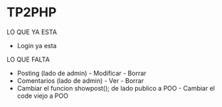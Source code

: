 # TP2PHP
LO QUE YA ESTA
- Login ya esta

LO QUE FALTA
- Posting (lado de admin)
      - Modificar
      - Borrar
- Comentarios (lado de admin)
      - Ver
      - Borrar
- Cambiar el funcion showpost(); de lado publico a POO 
      - Cambiar el code viejo a POO 
